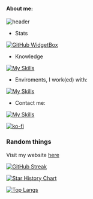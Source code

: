 #### About me:

![header](https://capsule-render.vercel.app/api?type=waving&color=6EF77B&height=300&section=header&text=I%20am%20Lijucay&desc=Welcome%20to%20my%20profile&descAlignY=70&fontSize=90)

- Stats

[![GitHub WidgetBox](https://github-widgetbox.vercel.app/api/profile?username=Lijucay&data=followers,repositories,stars,commits&theme=viridescent)](https://github.com/Jurredr/github-widgetbox)

- Knowledge

[![My Skills](https://skillicons.dev/icons?i=java,kotlin,python,html,css)](https://skillicons.dev)

- Enviroments, I work(ed) with:

[![My Skills](https://skillicons.dev/icons?i=androidstudio,eclipse,idea,vscode)](https://skillicons.dev)

- Contact me:

[![My Skills](https://skillicons.dev/icons?i=instagram)](https://www.instagram.com/lijucay/)

[![ko-fi](https://ko-fi.com/img/githubbutton_sm.svg)](https://ko-fi.com/F1F1VMB1F)

<h3>Random things</h3>

<p>Visit my website <a href="https://lijucay.github.io" target="_blank">here</a></p>

[![GitHub Streak](https://streak-stats.demolab.com?user=Lijucay&theme=transparent&border_radius=5&date_format=j%20M%5B%20Y%5D&exclude_days=Sun&fire=0EA532&ring=0EA532&currStreakNum=0EA532&dates=0EA532&sideLabels=0EA532&currStreakLabel=0EA532&sideNums=0EA532&excludeDaysLabel=0EA532)](https://git.io/streak-stats)

<a href="https://star-history.com/#Lijucay/Qwotable&Lijucay/lijukay.github.io&Date">
  <picture>
    <source media="(prefers-color-scheme: dark)" srcset="https://api.star-history.com/svg?repos=Lijucay/Qwotable,Lijucay/lijucay.github.io&type=Date&theme=dark" />
    <source media="(prefers-color-scheme: light)" srcset="https://api.star-history.com/svg?repos=Lijucay/Qwotable,Lijucay/lijucay.github.io&type=Date" />
    <img alt="Star History Chart" src="https://api.star-history.com/svg?repos=Lijucay/Qwotable,Lijucay/lijucay.github.io&type=Date" />
  </picture>
</a>

[![Top Langs](https://github-readme-stats.vercel.app/api/top-langs/?username=Lijucay&layout=pie)](https://github.com/anuraghazra/github-readme-stats)
